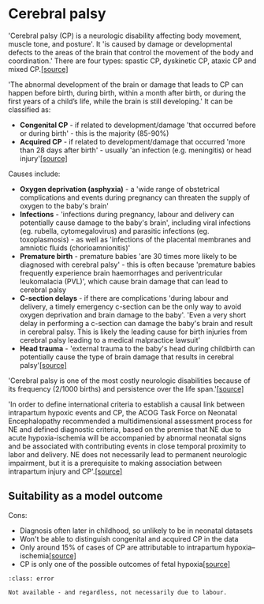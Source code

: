 # Cerebral palsy

'Cerebral palsy (CP) is a neurologic disability affecting body movement, muscle tone, and posture'. It 'is caused by damage or developmental defects to the areas of the brain that control the movement of the body and coordination.' There are four types: spastic CP, dyskinetic CP, ataxic CP and mixed CP.[[source]](https://www.birthinjuryhelpcenter.org/cerebral-palsy.html)

'The abnormal development of the brain or damage that leads to CP can happen before birth, during birth, within a month after birth, or during the first years of a child’s life, while the brain is still developing.' It can be classified as:
* **Congenital CP** - if related to development/damage 'that occurred before or during birth' - this is the majority (85-90%)
* **Acquired CP** - if related to development/damage that occurred 'more than 28 days after birth' - usually 'an infection (e.g. meningitis) or head injury'[[source]](https://www.cdc.gov/ncbddd/cp/facts.html)

Causes include:
* **Oxygen deprivation (asphyxia)** - a 'wide range of obstetrical complications and events during pregnancy can threaten the supply of oxygen to the baby's brain'
* **Infections** - 'infections during pregnancy, labour and delivery can potentially cause damage to the baby's brain', including viral infections (eg. rubella, cytomegalovirus) and parasitic infections (eg. toxoplasmosis) - as well as 'infections of the placental membranes and amniotic fluids (chorioamnionitis)'
* **Premature birth** - premature babies 'are 30 times more likely to be diagnosed with cerebral palsy' - this is often because 'premature babies frequently experience brain haemorrhages and periventricular leukomalacia (PVL)', which cause brain damage that can lead to cerebral palsy
* **C-section delays** - if there are complications 'during labour and delivery, a timely emergency c-section can be the only way to avoid oxygen deprivation and brain damage to the baby'. 'Even a very short delay in performing a c-section can damage the baby's brain and result in cerebral palsy. This is likely the leading cause for birth injuries from cerebral palsy leading to a medical malpractice lawsuit'
* **Head trauma** - 'external trauma to the baby's head during childbirth can potentially cause the type of brain damage that results in cerebral palsy'[[source]](https://www.birthinjuryhelpcenter.org/cerebral-palsy.html)

'Cerebral palsy is one of the most costly neurologic disabilities because of its frequency (2/1000 births) and persistence over the life span.'[[source]](https://doi.org/10.1016%2Fj.clp.2009.07.011)

'In order to define international criteria to establish a causal link between intrapartum hypoxic events and CP, the ACOG Task Force on Neonatal Encephalopathy recommended a multidimensional assessment process for NE and defined diagnostic criteria, based on the premise that NE due to acute hypoxia-ischemia will be accompanied by abnormal neonatal signs and be associated with contributing events in close temporal proximity to labor and delivery. NE does not necessarily lead to permanent neurologic impairment, but it is a prerequisite to making association between intrapartum injury and CP'.[[source]](https://doi.org/10.1016/j.gpeds.2022.100025)

## Suitability as a model outcome

Cons:
* Diagnosis often later in childhood, so unlikely to be in neonatal datasets
* Won't be able to distinguish congenital and acquired CP in the data
* Only around 15% of cases of CP are attributable to intrapartum hypoxia–ischemia[[source]](https://doi.org/10.1016/j.ejogrb.2022.04.021)
* CP is only one of the possible outcomes of fetal hypoxia[[source]](https://doi.org/10.1016/j.ejogrb.2022.04.021)

`````{admonition} Unsuitable
:class: error

Not available - and regardless, not necessarily due to labour.
`````